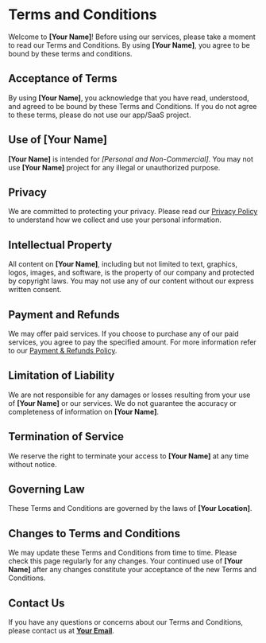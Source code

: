 # Terms and Conditions

Welcome to  **[Your Name]**! Before using our services, please take a moment to read our Terms and Conditions. By using **[Your Name]**, you agree to be bound by these terms and conditions.

## Acceptance of Terms

By using **[Your Name]**, you acknowledge that you have read, understood, and agreed to be bound by these Terms and Conditions. If you do not agree to these terms, please do not use our app/SaaS project.

## Use of [Your Name]

**[Your Name]** is intended for _[Personal and Non-Commercial]_. You may not use **[Your Name]** project for any illegal or unauthorized purpose.

## Privacy

We are committed to protecting your privacy. Please read our [Privacy Policy](#) to understand how we collect and use your personal information.

## Intellectual Property

All content on **[Your Name]**, including but not limited to text, graphics, logos, images, and software, is the property of our company and protected by copyright laws. You may not use any of our content without our express written consent.

## Payment and Refunds

We may offer paid services. If you choose to purchase any of our paid services, you agree to pay the specified amount. For more information refer to our [Payment & Refunds Policy](#).

## Limitation of Liability

We are not responsible for any damages or losses resulting from your use of **[Your Name]** or our services. We do not guarantee the accuracy or completeness of information on **[Your Name]**.

## Termination of Service

We reserve the right to terminate your access to **[Your Name]** at any time without notice.

## Governing Law

These Terms and Conditions are governed by the laws of **[Your Location]**.

## Changes to Terms and Conditions

We may update these Terms and Conditions from time to time. Please check this page regularly for any changes. Your continued use of **[Your Name]** after any changes constitute your acceptance of the new Terms and Conditions.

## Contact Us

If you have any questions or concerns about our Terms and Conditions, please contact us at **[Your Email](mailto:exmail@example.com)**.
